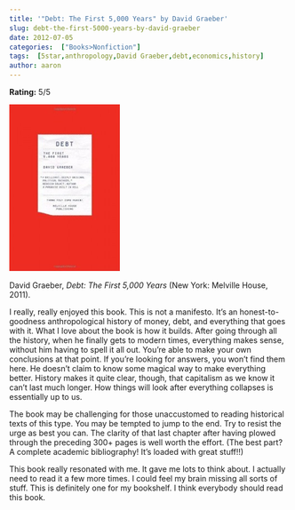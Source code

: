 ```yaml
---
title: '"Debt: The First 5,000 Years" by David Graeber'
slug: debt-the-first-5000-years-by-david-graeber
date: 2012-07-05
categories:  ["Books>Nonfiction"]
tags:  [5star,anthropology,David Graeber,debt,economics,history]
author: aaron
---
```


**Rating:** 5/5

![Book cover](cover1-199x300.jpg "Debt")

David Graeber, *Debt: The First 5,000 Years* (New York: Melville House, 2011).

I really, really enjoyed this book. This is not a manifesto. It’s an honest-to-goodness anthropological history of money, debt, and everything that goes with it. What I love about the book is how it builds. After going through all the history, when he finally gets to modern times, everything makes sense, without him having to spell it all out. You’re able to make your own conclusions at that point. If you’re looking for answers, you won’t find them here. He doesn’t claim to know some magical way to make everything better. History makes it quite clear, though, that capitalism as we know it can’t last much longer. How things will look after everything collapses is essentially up to us.

The book may be challenging for those unaccustomed to reading historical texts of this type. You may be tempted to jump to the end. Try to resist the urge as best you can. The clarity of that last chapter after having plowed through the preceding 300+ pages is well worth the effort. (The best part? A complete academic bibliography! It’s loaded with great stuff!!)

This book really resonated with me. It gave me lots to think about. I actually need to read it a few more times. I could feel my brain missing all sorts of stuff. This is definitely one for my bookshelf. I think everybody should read this book.
